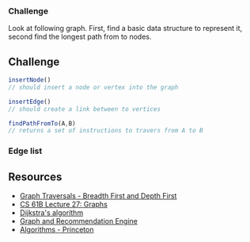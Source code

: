 ### Challenge

Look at following graph. First, find a basic data structure to represent it, second find the longest path from to nodes.

## Challenge

```js
insertNode()
// should insert a node or vertex into the graph

insertEdge()
// should create a link between to vertices

findPathFromTo(A,B)
// returns a set of instructions to travers from A to B
```

### Edge list

## Resources

- [Graph Traversals - Breadth First and Depth First](https://www.youtube.com/watch?v=bIA8HEEUxZI&t=1s)
- [CS 61B Lecture 27: Graphs](https://www.youtube.com/watch?v=ylWAB6CMYiY)
- [Dijkstra's algorithm](https://en.wikipedia.org/wiki/Dijkstra's_algorithm)
- [Graph and Recommendation Engine](https://goo.gl/Y7DeIf)
- [Algorithms - Princeton](http://algs4.cs.princeton.edu/home/)